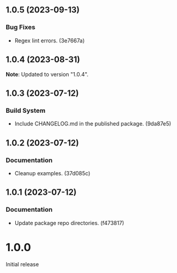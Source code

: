 ## 1.0.5 (2023-09-13)

### Bug Fixes

- Regex lint errors. (3e7667a)

## 1.0.4 (2023-08-31)

**Note**: Updated to version "1.0.4".

## 1.0.3 (2023-07-12)

### Build System

- Include CHANGELOG.md in the published package. (9da87e5)

## 1.0.2 (2023-07-12)

### Documentation

- Cleanup examples. (37d085c)

## 1.0.1 (2023-07-12)

### Documentation

- Update package repo directories. (f473817)

# 1.0.0

Initial release
